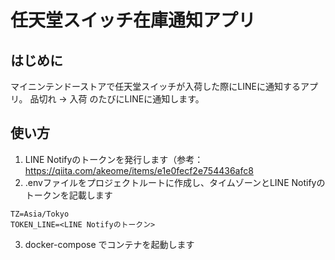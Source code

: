 # 任天堂スイッチ在庫通知アプリ

## はじめに
マイニンテンドーストアで任天堂スイッチが入荷した際にLINEに通知するアプリ。
品切れ → 入荷 のたびにLINEに通知します。

## 使い方
1. LINE Notifyのトークンを発行します（参考：https://qiita.com/akeome/items/e1e0fecf2e754436afc8
2. .envファイルをプロジェクトルートに作成し、タイムゾーンとLINE Notifyのトークンを記載します
```
TZ=Asia/Tokyo
TOKEN_LINE=<LINE Notifyのトークン>
```
3. docker-compose でコンテナを起動します
